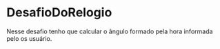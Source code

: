 # DesafioDoRelogio
Nesse desafio tenho que calcular o ângulo formado pela hora informada pelo os usuário.
